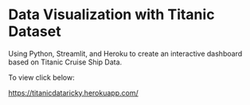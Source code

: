 # Data Visualization with Titanic Dataset

Using Python, Streamlit, and Heroku to create an interactive dashboard based on Titanic Cruise Ship Data.

To view click below:

https://titanicdataricky.herokuapp.com/
